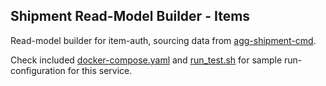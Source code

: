 Shipment Read-Model Builder - Items
---

Read-model builder for item-auth, sourcing data from [agg-shipment-cmd][0].

Check included [docker-compose.yaml][1] and [run_test.sh][2] for sample run-configuration for this service.

  [0]: https://github.com/TerrexTech/agg-shipment-cmd
  [1]: https://github.com/TerrexTech/rmb-shipment-items/blob/master/test/docker-compose.yaml
  [2]: https://github.com/TerrexTech/rmb-shipment-items/blob/master/run_test.sh
